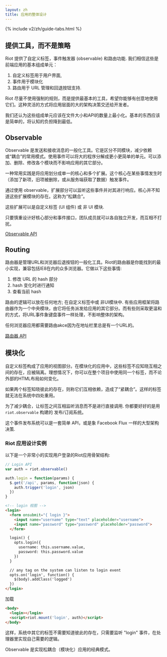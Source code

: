 ```yaml
---
layout: zh
title: 应用的整体设计
---
```


{% include v2/zh/guide-tabs.html %}

## 提供工具，而不是策略

Riot 提供了自定义标签，事件触发器 (observable) 和路由功能. 我们相信这些是前端应用的基本组成单元：

1. 自定义标签用于用户界面,
2. 事件用于模块化
3. 路由用于 URL 管理和回退按钮支持.

Riot 尽量不使用强制的规则，而是提供最基本的工具，希望你能够有创意地使用它们。这种灵活的方式将应用层面的大的架构决策交还给开发者。

我们还认为这些组成单元应该在文件大小和API的数量上最小化。基本的东西应该是简单的，将认知的负担降到最低。


## Observable

Observable 是发送和接收消息的一般化工具。它是区分不同模块，减少依赖或“耦合”的常用模式。使用事件可以将大的程序分解成更小更简单的单元。可以添加、删除、修改各个模块而不影响应用的其它部分。

一种常用实践是将应用划分成单一的核心和多个扩展。这个核心在某些事情发生时（添加了新项，旧项被删除，或从服务端获取了数据）触发事件。

通过使用 observable，扩展部分可以监听这些事件并对其进行响应。核心并不知道这些扩展模块的存在。这称为“松耦合”。

这些扩展可以是自定义标签 (UI 组件) 或 非 UI 模块.

只要慎重设计好核心部分和事件接口，团队成员就可以各自独立开发，而互相不打扰。

[Observable API](/v2/zh/api/observable/)


## Routing

路由器是管理URL和浏览器后退按钮的一般化工具。Riot的路由器是你能找到的最小实现，兼容包括IE8在内的众多浏览器。它做以下这些事情:

1. 修改 URL 的 hash 部分
2. hash 变化时进行通知
3. 查看当前 hash

路由的逻辑可以放在任何地方; 在自定义标签中或 非UI模块中. 有些应用框架将路由器作为一个中央模块，由它将任务派发给应用的其它部分。而有些则采取更温和的方式，将URL事件象键盘事件一样处理，不影响整体的架构。

任何浏览器应用都需要路由akce因为在地址栏里总是有一个URL的。

[路由器 API](/v2/zh/api/route/)


## 模块化

自定义标签构成了应用的视图部分。在模块化的应用中，这些标签不应知晓互相之间的存在，应被隔离。理想情况下，你可以在整个项目中使用同一个标签，而不论外部的HTML布局如何变化。

如果两个标签知晓彼此的存在，则称它们互相依赖，造成了“紧耦合”。这样的标签就无法在系统中四处重用。

为了减少耦合，让标签之间互相监听消息而不是进行直接调用. 你都要好好的是用 `riot.observable` 构建的 发布/订阅系统。

这个事件发布系统可以是一套简单 API，或是象 Facebook Flux 一样的大型架构决策.

### Riot 应用设计实例

以下是一个非常小的实现用户登录的Riot应用骨架结构:

```js
// Login API
var auth = riot.observable()

auth.login = function(params) {
  $.get('/api', params, function(json) {
    auth.trigger('login', json)
  })
}
```

```html
<!-- login 视图 -->
<login>
  <form onsubmit="{ login }">
    <input name="username" type="text" placeholder="username">
    <input name="password" type="password" placeholder="password">
  </form>

  login() {
    opts.login({
      username: this.username.value,
      password: this.password.value
    })
  }

  // any tag on the system can listen to login event
  opts.on('login', function() {
    $(body).addClass('logged')
  })
</login>
```

加载

```html
<body>
  <login></login>
  <script>riot.mount('login', auth)</script>
</body>
```

这样，系统中其它的标签不需要知道彼此的存在，只需要监听 "login" 事件，在处理器里实现自己需要的逻辑。

Observable 是实现松耦合（模块化）应用的经典模式。
